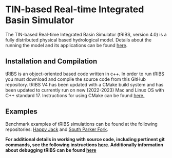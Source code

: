 # TIN-based Real-time Integrated Basin Simulator
 The TIN-based Real-time Integrated Basin Simulator (tRIBS, version 4.0) is a fully distributed physical based hydrological model. Details about the running the model and its applications can be found [here](https://tribshms.readthedocs.io/en/latest/).
## Installation and Compilation
tRIBS is an object-oriented based code written in c++. In order to run tRIBS you must download and compile the source code from this GitHub repository. tRIBS V4 has been updated with a CMake build system and has been updated to currently run on new (2022-2023) Mac and Linux OS with C++ standard 17.
Instructions for using CMake can be found [here.](./doc/md/CMake.md)
## Examples 
Benchmark examples of tRIBS simulations can be found at the following repositories: [Happy Jack](https://github.com/tribshms/HJ_BenchMark) and [South Parker Fork](...).


**For additional details in working with source code, including pertinent git commands, see the following instructions [here](./doc/md/DEV_INST.md). Additionally information about debugging tRIBS can be found [here](./doc/md/DEBUG.md)**
